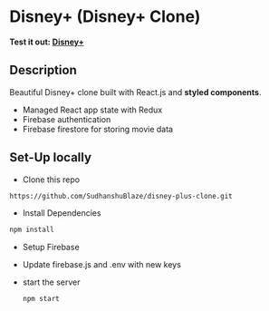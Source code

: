 # Disney+ (Disney+ Clone)

**Test it out:
[Disney+](https://disneyplus-clone-a8356.web.app/)**

## Description

Beautiful Disney+ clone built with React.js and **styled components**.

- Managed React app state with Redux
- Firebase authentication
- Firebase firestore for storing movie data

## Set-Up locally

- Clone this repo

```bash
https://github.com/SudhanshuBlaze/disney-plus-clone.git
```

- Install Dependencies

```bash
npm install
```

- Setup Firebase
- Update firebase.js and .env with new keys

- start the server
  ```bash
  npm start
  ```
